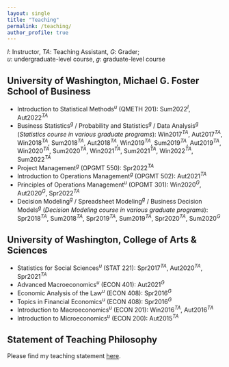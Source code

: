 ```yaml
---
layout: single
title: "Teaching"
permalink: /teaching/
author_profile: true
---
```


*I*: Instructor, *TA*: Teaching Assistant, *G*: Grader;<br/> 
*u*: undergraduate-level course, *g*: graduate-level course

## University of Washington, Michael G. Foster School of Business  
  * Introduction to Statistical Methods<sup>*u*</sup> (QMETH 201): Sum2022<sup>*I*</sup>, Aut2022<sup>*TA*</sup>
  * Business Statistics<sup>*g*</sup> / Probability and Statistics<sup>*g*</sup> / Data Analysis<sup>*g*</sup> (*Statistics course in various graduate
programs*): Win2017<sup>*TA*</sup>, Aut2017<sup>*TA*</sup>, Win2018<sup>*TA*</sup>, Sum2018<sup>*TA*</sup>, Aut2018<sup>*TA*</sup>, Win2019<sup>*TA*</sup>, Sum2019<sup>*TA*</sup>, Aut2019<sup>*TA*</sup>, Win2020<sup>*TA*</sup>, Sum2020<sup>*TA*</sup>, Win2021<sup>*TA*</sup>, Sum2021<sup>*TA*</sup>, Win2022<sup>*TA*</sup>, Sum2022<sup>*TA*</sup>
  * Project Management<sup>*g*</sup> (OPGMT 550): Spr2022<sup>*TA*</sup>
  * Introduction to Operations Management<sup>*g*</sup> (OPGMT 502): Aut2021<sup>*TA*</sup>
  * Principles of Operations Management<sup>*u*</sup> (OPGMT 301): Win2020<sup>*G*</sup>, Aut2020<sup>*G*</sup>, Spr2022<sup>*TA*</sup>
  * Decision Modeling<sup>*g*</sup> / Spreadsheet Modeling<sup>*g*</sup> / Business Decision Models<sup>*g*</sup> (*Decision Modeling course in various graduate
programs*): Spr2018<sup>*TA*</sup>, Sum2018<sup>*TA*</sup>, Spr2019<sup>*TA*</sup>, Sum2019<sup>*TA*</sup>, Spr2020<sup>*TA*</sup>, Sum2020<sup>*G*</sup>

## University of Washington, College of Arts & Sciences
  * Statistics for Social Sciences<sup>*u*</sup> (STAT 221): Spr2017<sup>*TA*</sup>, Aut2020<sup>*TA*</sup>, Spr2021<sup>*TA*</sup>
  * Advanced Macroeconomics<sup>*u*</sup> (ECON 401): Aut2021<sup>*G*</sup>
  * Economic Analysis of the Law<sup>*u*</sup> (ECON 408): Spr2016<sup>*G*</sup>
  * Topics in Financial Economics<sup>*u*</sup> (ECON 408): Spr2016<sup>*G*</sup>
  * Introduction to Macroeconomics<sup>*u*</sup> (ECON 201): Win2016<sup>*TA*</sup>, Aut2016<sup>*TA*</sup> 
  * Introduction to Microeconomics<sup>*u*</sup> (ECON 200): Aut2015<sup>*TA*</sup>

Statement of Teaching Philosophy
------
Please find my teaching statement [here](https://gani-nurmukhametov.github.io/files/GaniNurmukhametov_Teaching_Statement.pdf).

